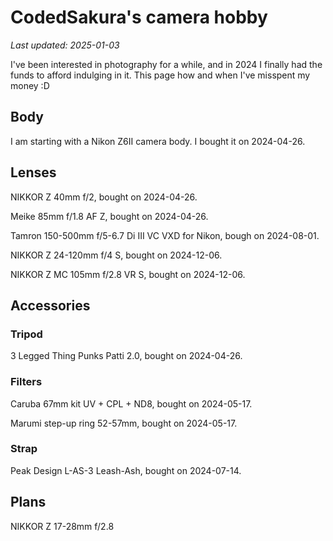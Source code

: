 # CodedSakura's camera hobby

_Last updated: 2025-01-03_

I've been interested in photography for a while, and in 2024 I finally had the funds to afford indulging in it.
This page how and when I've misspent my money :D

## Body

I am starting with a Nikon Z6II camera body. I bought it on 2024-04-26.

## Lenses

NIKKOR Z 40mm f/2, bought on 2024-04-26.

Meike 85mm f/1.8 AF Z, bought on 2024-04-26.

Tamron 150-500mm f/5-6.7 Di III VC VXD for Nikon, bough on 2024-08-01.

NIKKOR Z 24-120mm f/4 S, bought on 2024-12-06.

NIKKOR Z MC 105mm f/2.8 VR S, bought on 2024-12-06.

## Accessories

###  Tripod

3 Legged Thing Punks Patti 2.0, bought on 2024-04-26.

### Filters

Caruba 67mm kit UV + CPL + ND8, bought on 2024-05-17.

Marumi step-up ring 52-57mm, bought on 2024-05-17.

### Strap

Peak Design L-AS-3 Leash-Ash, bought on 2024-07-14.

## Plans

NIKKOR Z 17-28mm f/2.8

